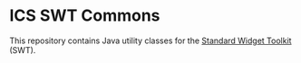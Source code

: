 # ICS SWT Commons

This repository contains Java utility classes for the [Standard Widget Toolkit](https://www.eclipse.org/swt/) (SWT).